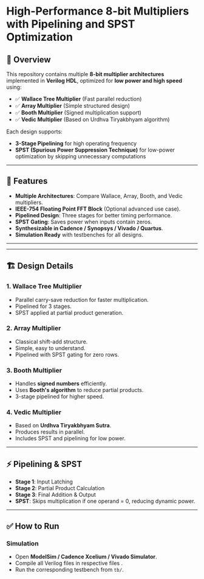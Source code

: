 # High-Performance 8-bit Multipliers with Pipelining and SPST Optimization

## 📌 Overview
This repository contains multiple **8-bit multiplier architectures** implemented in **Verilog HDL**, optimized for **low power and high speed** using:

- ✅ **Wallace Tree Multiplier** (Fast parallel reduction)
- ✅ **Array Multiplier** (Simple structured design)
- ✅ **Booth Multiplier** (Signed multiplication support)
- ✅ **Vedic Multiplier** (Based on Urdhva Tiryakbhyam algorithm)

Each design supports:
- **3-Stage Pipelining** for high operating frequency
- **SPST (Spurious Power Suppression Technique)** for low-power optimization by skipping unnecessary computations

---

## 🚀 Features
- **Multiple Architectures**: Compare Wallace, Array, Booth, and Vedic multipliers.
- **IEEE-754 Floating Point FFT Block** (Optional advanced use case).
- **Pipelined Design**: Three stages for better timing performance.
- **SPST Gating**: Saves power when inputs contain zeros.
- **Synthesizable in Cadence / Synopsys / Vivado / Quartus**.
- **Simulation Ready** with testbenches for all designs.

---


---

## 🏗️ Design Details
### **1. Wallace Tree Multiplier**
- Parallel carry-save reduction for faster multiplication.
- Pipelined for 3 stages.
- SPST applied at partial product generation.

### **2. Array Multiplier**
- Classical shift-add structure.
- Simple, easy to understand.
- Pipelined with SPST gating for zero rows.

### **3. Booth Multiplier**
- Handles **signed numbers** efficiently.
- Uses **Booth's algorithm** to reduce partial products.
- 3-stage pipelined for higher speed.

### **4. Vedic Multiplier**
- Based on **Urdhva Tiryakbhyam Sutra**.
- Produces results in parallel.
- Includes SPST and pipelining for low power.

---

## ⚡ Pipelining & SPST
- **Stage 1**: Input Latching
- **Stage 2**: Partial Product Calculation
- **Stage 3**: Final Addition & Output
- **SPST**: Skips multiplication if one operand = 0, reducing dynamic power.

---

## ✅ How to Run
### **Simulation**
- Open **ModelSim / Cadence Xcelium / Vivado Simulator**.
- Compile all Verilog files in respective files .
- Run the corresponding testbench from `tb/`.

